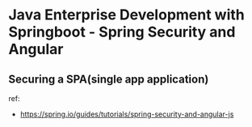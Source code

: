 # Java Enterprise Development with Springboot - Spring Security and Angular

## Securing a SPA(single app application)

ref:

- https://spring.io/guides/tutorials/spring-security-and-angular-js